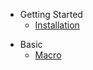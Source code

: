 
- Getting Started
    - [Installation](installation.md)

<!-- - Basic -->

- Basic
    - [Macro](macro.md)